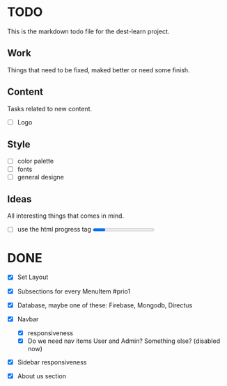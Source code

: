 # TODO

This is the markdown todo file for the dest-learn project.

## Work

Things that need to be fixed, maked better or need some finish.


## Content

Tasks related to new content.

- [ ] Logo

## Style 

- [ ] color palette
- [ ] fonts
- [ ] general designe

## Ideas

All interesting things that comes in mind.

- [ ] use the html progress tag <progress> for learning results or something else https://developer.mozilla.org/en-US/docs/Web/HTML/Element/progress

# DONE

- [x] Set Layout
- [x] Subsections for every MenuItem #prio1
- [x] Database, maybe one of these: Firebase, Mongodb, Directus
- [x] Navbar
    - [x] responsiveness
    - [x] Do we need nav items User and Admin? Something else? (disabled now)
- [x] Sidebar responsiveness
- [x] About us section

